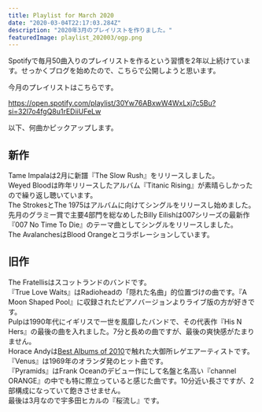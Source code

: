 ```yaml
---
title: Playlist for March 2020
date: "2020-03-04T22:17:03.284Z"
description: "2020年3月のプレイリストを作りました。"
featuredImage: playlist_202003/ogp.png
---
```


Spotifyで毎月50曲入りのプレイリストを作るという習慣を2年以上続けています。せっかくブログを始めたので、こちらで公開しようと思います。

今月のプレイリストはこちらです。

https://open.spotify.com/playlist/30Yw76ABxwW4WxLxj7c5Bu?si=32l7o4fgQ8u1rEDiiUFeLw

以下、何曲かピックアップします。

## 新作
Tame Impalaは2月に新譜『The Slow Rush』をリリースしました。  
Weyed Bloodは昨年リリースしたアルバム『Titanic Rising』が素晴らしかったので繰り返し聴いています。  
The StrokesとThe 1975はアルバムに向けてシングルをリリースし始めました。  
先月のグラミー賞で主要4部門を総なめしたBilly Eilishは007シリーズの最新作『007 No Time To Die』のテーマ曲としてシングルをリリースしました。  
The AvalanchesはBlood Orangeとコラボレーションしています。

## 旧作
The Fratellisはスコットランドのバンドです。  
『True Love Waits』はRadioheadの「隠れた名曲」的位置づけの曲です。『A Moon Shaped Pool』に収録されたピアノバージョンよりライブ版の方が好きです。  
Pulpは1990年代にイギリスで一世を風靡したバンドで、その代表作『His N Hers』の最後の曲を入れました。7分と長めの曲ですが、最後の爽快感がたまりません。  
Horace Andyは[Best Albums of 2010](https://hippocampus-garden.com/best_albums_2010/)で触れた大御所レゲエアーティストです。  
『Venus』は1969年のオランダ発のヒット曲です。  
『Pyramids』はFrank Oceanのデビュー作にして名盤と名高い『channel ORANGE』の中でも特に際立っていると感じた曲です。10分近い長さですが、2部構成になっていて飽きさせません。  
最後は3月なので宇多田ヒカルの『桜流し』です。